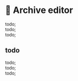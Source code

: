 # 🔨 Archive editor

todo; <br/>
todo; <br/>
todo; <br/>

## todo

todo; <br/>
todo; <br/>
todo; <br/>
